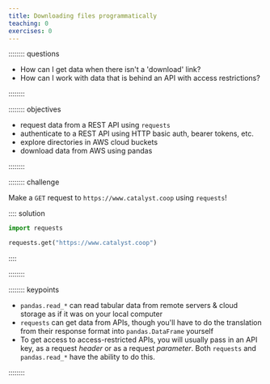 ```yaml
---
title: Downloading files programmatically
teaching: 0
exercises: 0
---
```


:::::::: questions

* How can I get data when there isn't a 'download' link?
* How can I work with data that is behind an API with access restrictions?

::::::::

:::::::: objectives

* request data from a REST API using `requests`
* authenticate to a REST API using HTTP basic auth, bearer tokens, etc.
* explore directories in AWS cloud buckets
* download data from AWS using pandas

::::::::

:::::::: challenge

Make a `GET` request to `https://www.catalyst.coop` using `requests`!

:::: solution

```python
import requests

requests.get("https://www.catalyst.coop")
```

::::

::::::::

:::::::: keypoints

* `pandas.read_*` can read tabular data from remote servers & cloud storage as if it was on your local computer
* `requests` can get data from APIs, though you'll have to do the translation from their response format into `pandas.DataFrame` yourself
* To get access to access-restricted APIs, you will usually pass in an API key, as a request *header* or as a request *parameter*. Both `requests` and `pandas.read_*` have the ability to do this.

::::::::